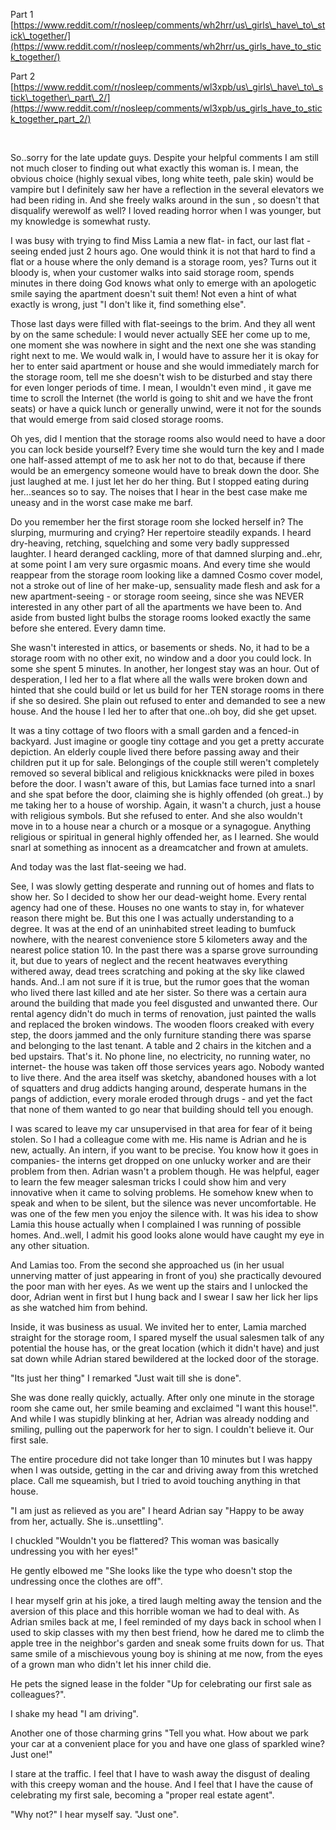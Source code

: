 Part 1 [https://www.reddit.com/r/nosleep/comments/wh2hrr/us\_girls\_have\_to\_stick\_together/](https://www.reddit.com/r/nosleep/comments/wh2hrr/us_girls_have_to_stick_together/)

Part 2 [https://www.reddit.com/r/nosleep/comments/wl3xpb/us\_girls\_have\_to\_stick\_together\_part\_2/](https://www.reddit.com/r/nosleep/comments/wl3xpb/us_girls_have_to_stick_together_part_2/)

&#x200B;

So..sorry for the late update guys. Despite your helpful comments I am still not much closer to finding out what exactly this woman is. I mean, the obvious choice (highly sexual vibes, long white teeth, pale skin) would be vampire but I definitely saw her have a reflection in the several elevators we had been riding in. And she freely walks around in the sun , so doesn't  that disqualify werewolf as well? I loved reading horror when I was younger, but my knowledge is somewhat rusty.

I was busy with trying to find Miss Lamia a new flat- in fact, our last flat -seeing ended just 2 hours ago. One would think it is not that hard to find a flat or a house where the only demand is a storage room, yes? Turns out it bloody is, when your customer walks into said storage room, spends minutes in there doing God knows what only to emerge with an apologetic smile saying the apartment doesn't suit them! Not even a hint of what exactly is wrong, just "I don't like it, find something else".

Those last days were filled with flat-seeings to the brim. And they all went by on the same schedule: I would never actually SEE her come up to me, one moment she was nowhere in sight and the next one she was standing right next to me. We would walk in, I would have to assure her it is okay for her to enter said apartment or house and she would immediately march for the storage room, tell me she doesn't wish to be disturbed and stay there for even longer periods of time. I mean, I wouldn't even mind , it gave me time to scroll the Internet (the world is going to shit and we have the front seats) or have a quick lunch or generally unwind, were it not for the sounds that would emerge from said closed storage rooms. 

Oh yes, did I mention that the storage rooms also would need to have a door you can lock beside yourself? Every time she would turn the key and I made one half-assed attempt of me to ask her not to do that, because if there would be an emergency someone would have to break down the door. She just laughed at me. I just let her do her thing.  But I stopped eating during her...seances so to say. The noises that I hear in the best case make me uneasy and in the worst case make me barf. 

Do you remember her the first storage room she locked herself in? The slurping, murmuring and crying? Her repertoire steadily expands. I heard dry-heaving, retching, squelching and some very badly suppressed laughter. I heard deranged cackling, more of that damned slurping and..ehr, at some point I am very sure orgasmic moans. And every time she would reappear from the storage room looking like a damned Cosmo cover model, not a stroke out of line of her make-up, sensuality made flesh and ask for a new apartment-seeing  - or storage room seeing, since she was NEVER interested in any other part of all the apartments we have been to. And aside from busted light bulbs the storage rooms looked exactly the same before she entered. Every damn time.

She wasn't interested in attics, or basements or sheds. No, it had to be a storage room with no other exit, no window and a door you could lock. In some she spent 5 minutes. In another, her longest stay was an hour. Out of desperation, I led her to a flat where all the walls were broken down and hinted that she could build or let us build for her TEN storage rooms in there if she so desired. She plain out refused to enter and demanded to see a new house. And the house I led her to after that one..oh boy, did she get upset. 

It was a tiny cottage of two floors with a small garden and a fenced-in backyard. Just imagine or google tiny cottage and you get a pretty accurate depiction. An elderly couple lived there before passing away and their children put it up for sale. Belongings of the couple still weren't completely removed so several biblical and religious knickknacks were piled in boxes before the door. I wasn't aware of this, but Lamias face turned into a snarl and she spat before the door, claiming she is highly offended (oh great..) by me taking her to a house of worship. Again, it wasn't a church, just a house with religious symbols. But she refused to enter. And she also wouldn't move in to a house near a church or a mosque or a synagogue. Anything religious or spiritual in general highly offended her, as I learned. She would snarl at something as innocent as a dreamcatcher and frown at amulets. 

And today was the last flat-seeing we had.

See, I was slowly getting desperate and running out of homes and flats to show her. So I decided to show her our dead-weight home. Every rental agency had one of these. Houses no one wants to stay in, for whatever reason there might be. But this one I was actually understanding to a degree. It was at the end of an uninhabited street leading to bumfuck nowhere, with the nearest convenience store 5 kilometers away and the nearest police station 10. In the past there was a sparse grove surrounding it, but due to years of neglect and the recent heatwaves everything withered away, dead trees scratching and poking at the sky like clawed hands. And..I am not sure if it is true, but the rumor goes that the woman who lived there last killed and ate her sister. So there was a certain aura around the building that made you feel disgusted and unwanted there. Our rental agency didn't do much in terms of renovation, just painted the walls and replaced  the broken windows. The wooden floors creaked with every step, the doors jammed and the only furniture standing there was sparse and belonging to the last tenant. A table and 2 chairs in the kitchen and a bed upstairs. That's it. No phone line, no electricity, no running water, no internet- the house was taken off those services years ago. Nobody wanted to live there. And the area itself was sketchy, abandoned houses with a lot of squatters and drug addicts hanging around, desperate humans in the pangs of addiction, every morale eroded through drugs -  and yet the fact that none of them wanted to go near that building should tell you enough. 

I was scared to leave my car unsupervised in that area for fear of it being stolen. So I had a colleague come with me. His name is Adrian and he is new, actually. An intern, if you want to be precise. You know how it goes in companies- the interns get dropped on one unlucky worker and are their problem from then. Adrian wasn't a problem though. He was helpful, eager to learn the few meager salesman tricks I could show him and very innovative when it came to solving problems. He somehow knew when to speak and when to be silent, but the silence was never uncomfortable. He was one of the few men you enjoy the silence with. It was his idea to show Lamia this house actually when I complained I was running of possible homes. And..well, I admit his good looks alone would have caught my eye in any other situation. 

And Lamias too. From the second she approached us (in her usual unnerving matter of just appearing in front of you) she practically devoured the poor man with her eyes. As we went up the stairs and I unlocked the door, Adrian went in  first but I hung back and I swear I saw her lick her lips as she watched him from behind.

Inside, it was business as usual. We invited her to enter, Lamia marched straight for the storage room, I spared myself the usual salesmen talk of any potential the house has, or the great location (which it didn't have) and just sat down while Adrian stared bewildered at the locked door of the storage. 

"Its just her thing" I remarked "Just wait till she is done". 

She was done really quickly, actually. After only one minute in the storage room  she came out, her smile beaming and exclaimed "I want this house!". And while I was stupidly blinking at her, Adrian was already nodding and smiling, pulling out the paperwork for her to sign. I couldn't believe it. Our first sale.

The entire procedure did not take longer than 10 minutes but I was happy when I was outside, getting in the car and driving away from this wretched place. Call me squeamish, but I tried to avoid touching anything in that house.

"I am just as relieved as you are" I heard Adrian say "Happy to be away from her, actually. She is..unsettling".

I chuckled "Wouldn't you be flattered? This woman was basically undressing you with her eyes!"

He gently elbowed me "She looks like the type who doesn't stop the undressing once the clothes are off".

I hear myself grin at his joke, a tired laugh melting away the tension and the aversion of this place and this horrible woman we had to deal with. As Adrian smiles back at me, I feel reminded of my days back in school when I used to skip classes with my then best friend, how he dared me to climb the apple tree in the neighbor's garden and sneak some fruits down for us. That same smile of a mischievous young boy is shining at me now, from the eyes of a grown man who didn't let his inner child die.

He pets the signed lease in the folder "Up for celebrating our first sale as colleagues?". 

I shake my head "I am driving". 

Another one of those charming grins "Tell you what. How about we park your car at a convenient place for you and have one glass of sparkled wine? Just one!"

I stare at the traffic. I feel that I have to wash away the disgust of dealing with this creepy woman and the house. And I feel that I have the cause of celebrating my first sale, becoming a "proper real estate agent".

"Why not?" I hear myself say. "Just one".
